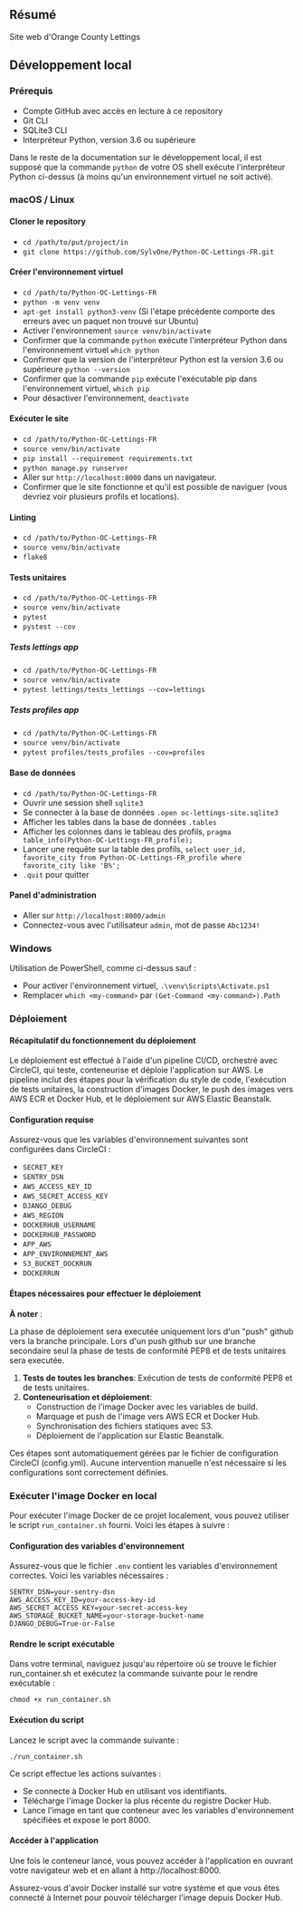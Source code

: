 ## Résumé

Site web d'Orange County Lettings

## Développement local

### Prérequis

- Compte GitHub avec accès en lecture à ce repository
- Git CLI
- SQLite3 CLI
- Interpréteur Python, version 3.6 ou supérieure

Dans le reste de la documentation sur le développement local, il est supposé que la commande `python` de votre OS shell exécute l'interpréteur Python ci-dessus (à moins qu'un environnement virtuel ne soit activé).

### macOS / Linux

#### Cloner le repository

- `cd /path/to/put/project/in`
- `git clone https://github.com/SylvOne/Python-OC-Lettings-FR.git`

#### Créer l'environnement virtuel

- `cd /path/to/Python-OC-Lettings-FR`
- `python -m venv venv`
- `apt-get install python3-venv` (Si l'étape précédente comporte des erreurs avec un paquet non trouvé sur Ubuntu)
- Activer l'environnement `source venv/bin/activate`
- Confirmer que la commande `python` exécute l'interpréteur Python dans l'environnement virtuel
`which python`
- Confirmer que la version de l'interpréteur Python est la version 3.6 ou supérieure `python --version`
- Confirmer que la commande `pip` exécute l'exécutable pip dans l'environnement virtuel, `which pip`
- Pour désactiver l'environnement, `deactivate`

#### Exécuter le site

- `cd /path/to/Python-OC-Lettings-FR`
- `source venv/bin/activate`
- `pip install --requirement requirements.txt`
- `python manage.py runserver`
- Aller sur `http://localhost:8000` dans un navigateur.
- Confirmer que le site fonctionne et qu'il est possible de naviguer (vous devriez voir plusieurs profils et locations).

#### Linting

- `cd /path/to/Python-OC-Lettings-FR`
- `source venv/bin/activate`
- `flake8`

#### Tests unitaires

- `cd /path/to/Python-OC-Lettings-FR`
- `source venv/bin/activate`
- `pytest`
- `pystest --cov`

##### Tests lettings app

- `cd /path/to/Python-OC-Lettings-FR`
- `source venv/bin/activate`
- `pytest lettings/tests_lettings --cov=lettings`

##### Tests profiles app

- `cd /path/to/Python-OC-Lettings-FR`
- `source venv/bin/activate`
- `pytest profiles/tests_profiles --cov=profiles`

#### Base de données

- `cd /path/to/Python-OC-Lettings-FR`
- Ouvrir une session shell `sqlite3`
- Se connecter à la base de données `.open oc-lettings-site.sqlite3`
- Afficher les tables dans la base de données `.tables`
- Afficher les colonnes dans le tableau des profils, `pragma table_info(Python-OC-Lettings-FR_profile);`
- Lancer une requête sur la table des profils, `select user_id, favorite_city from
  Python-OC-Lettings-FR_profile where favorite_city like 'B%';`
- `.quit` pour quitter

#### Panel d'administration

- Aller sur `http://localhost:8000/admin`
- Connectez-vous avec l'utilisateur `admin`, mot de passe `Abc1234!`

### Windows

Utilisation de PowerShell, comme ci-dessus sauf :

- Pour activer l'environnement virtuel, `.\venv\Scripts\Activate.ps1` 
- Remplacer `which <my-command>` par `(Get-Command <my-command>).Path`

### Déploiement

#### Récapitulatif du fonctionnement du déploiement

Le déploiement est effectué à l'aide d'un pipeline CI/CD, orchestré avec CircleCI, qui teste, conteneurise et déploie l'application sur AWS. Le pipeline inclut des étapes pour la vérification du style de code, l'exécution de tests unitaires, la construction d'images Docker, le push des images vers AWS ECR et Docker Hub, et le déploiement sur AWS Elastic Beanstalk.

#### Configuration requise

Assurez-vous que les variables d'environnement suivantes sont configurées dans CircleCI :

- `SECRET_KEY`
- `SENTRY_DSN`
- `AWS_ACCESS_KEY_ID`
- `AWS_SECRET_ACCESS_KEY`
- `DJANGO_DEBUG`
- `AWS_REGION`
- `DOCKERHUB_USERNAME`
- `DOCKERHUB_PASSWORD`
- `APP_AWS`
- `APP_ENVIRONNEMENT_AWS`
- `S3_BUCKET_DOCKRUN`
- `DOCKERRUN`

#### Étapes nécessaires pour effectuer le déploiement

<b>À noter</b> : 

La phase de déploiement sera executée uniquement lors d'un "push" github vers la branche principale. Lors d'un push github sur une branche secondaire seul la phase de tests de conformité PEP8 et de tests unitaires sera executée.

1. **Tests de toutes les branches**: Exécution de tests de conformité PEP8 et de tests unitaires.
2. **Conteneurisation et déploiement**:
   - Construction de l'image Docker avec les variables de build.
   - Marquage et push de l'image vers AWS ECR et Docker Hub.
   - Synchronisation des fichiers statiques avec S3.
   - Déploiement de l'application sur Elastic Beanstalk.

Ces étapes sont automatiquement gérées par le fichier de configuration CircleCI (config.yml). Aucune intervention manuelle n'est nécessaire si les configurations sont correctement définies.

### Exécuter l'image Docker en local

Pour exécuter l'image Docker de ce projet localement, vous pouvez utiliser le script `run_container.sh` fourni. Voici les étapes à suivre :

#### Configuration des variables d'environnement
Assurez-vous que le fichier `.env` contient les variables d'environnement correctes. Voici les variables nécessaires :
```
SENTRY_DSN=your-sentry-dsn
AWS_ACCESS_KEY_ID=your-access-key-id
AWS_SECRET_ACCESS_KEY=your-secret-access-key
AWS_STORAGE_BUCKET_NAME=your-storage-bucket-name
DJANGO_DEBUG=True-or-False
```

#### Rendre le script exécutable

Dans votre terminal, naviguez jusqu'au répertoire où se trouve le fichier run_container.sh et exécutez la commande suivante pour le rendre exécutable :

```
chmod +x run_container.sh
```

#### Exécution du script

Lancez le script avec la commande suivante :

```
./run_container.sh
```

Ce script effectue les actions suivantes :

* Se connecte à Docker Hub en utilisant vos identifiants.
* Télécharge l'image Docker la plus récente du registre Docker Hub.
* Lance l'image en tant que conteneur avec les variables d'environnement spécifiées et expose le port 8000.

#### Accéder à l'application

Une fois le conteneur lancé, vous pouvez accéder à l'application en ouvrant votre navigateur web et en allant à http://localhost:8000.

Assurez-vous d'avoir Docker installé sur votre système et que vous êtes connecté à Internet pour pouvoir télécharger l'image depuis Docker Hub.
